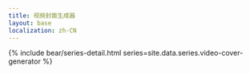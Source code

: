 ```yaml
---
title: 视频封面生成器
layout: base
localization: zh-CN
---
```


{% include bear/series-detail.html
    series=site.data.series.video-cover-generator
%}